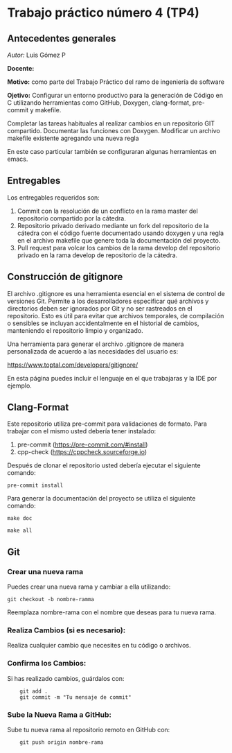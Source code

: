 # Trabajo práctico número 4 (TP4)
## Antecedentes generales

*Autor:* Luis Gómez P

**Docente:**

**Motivo:** como parte del Trabajo Práctico  del ramo de ingeniería de software

**Ojetivo:** Configurar un entorno productivo para la generación de Código en C utilizando herramientas como GitHub, Doxygen, clang-format, pre-commit y makefile.

Completar las tareas habituales al realizar cambios en un repositorio GIT compartido.
Documentar las funciones con Doxygen. Modificar un archivo makefile existente agregando
una nueva regla

En este caso particular también se configuraran algunas herramientas en emacs.

## Entregables

Los entregables requeridos son:
1. Commit con la resolución de un conflicto en la rama master del repositorio compartido
por la cátedra.
2. Repositorio privado derivado mediante un fork del repositorio de la cátedra con el
código fuente documentado usando doxygen y una regla en el archivo makefile que
genere toda la documentación del proyecto.
3. Pull request para volcar los cambios de la rama develop del repositorio privado en la
rama develop de repositorio de la cátedra.


## Construcción de gitignore

El archivo .gitignore es una herramienta esencial en el sistema de control de versiones Git. Permite a los desarrolladores especificar qué archivos y directorios deben ser ignorados por Git y no ser rastreados en el repositorio. Esto es útil para evitar que archivos temporales, de compilación o sensibles se incluyan accidentalmente en el historial de cambios, manteniendo el repositorio limpio y organizado.

Una herramienta para generar el archivo .gitignore de manera  personalizada de acuerdo   a las necesidades del usuario es:

https://www.toptal.com/developers/gitignore/

En esta página puedes incluir el lenguaje en el que trabajaras y la IDE por ejemplo.



## Clang-Format

Este repositorio utiliza pre-commit para validaciones de formato. Para trabajar con el mismo usted debería tener instalado:

   1. pre-commit (https://pre-commit.com/#install)
   2. cpp-check (https://cppcheck.sourceforge.io)

Después de clonar el repositorio usted debería ejecutar el siguiente comando:


```
pre-commit install
```
Para generar la documentación del proyecto se utiliza el siguiente comando:

```
make doc
```



```
make all
```

## Git

### Crear una nueva rama


Puedes crear una nueva rama y cambiar a ella utilizando:

``` shell
git checkout -b nombre-ramma
```
 Reemplaza nombre-rama con el nombre que deseas para tu nueva rama.

### Realiza Cambios (si es necesario):

Realiza cualquier cambio que necesites en tu código o archivos.

### Confirma los Cambios:

Si has realizado cambios, guárdalos con:



``` shell
    git add .
    git commit -m "Tu mensaje de commit"
```

### Sube la Nueva Rama a GitHub:

Sube tu nueva rama al repositorio remoto en GitHub con:

``` shell
    git push origin nombre-rama
```
